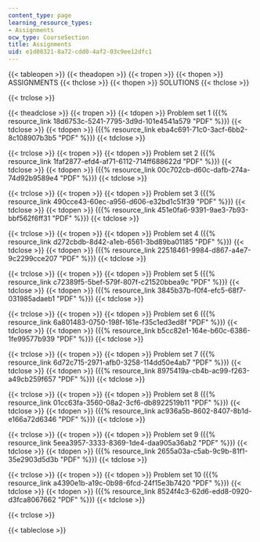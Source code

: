 ```yaml
---
content_type: page
learning_resource_types:
- Assignments
ocw_type: CourseSection
title: Assignments
uid: e1d08321-8a72-cdd0-4af2-03c9ee12dfc1
---
```


{{< tableopen >}}
{{< theadopen >}}
{{< tropen >}}
{{< thopen >}}
ASSIGNMENTS
{{< thclose >}}
{{< thopen >}}
SOLUTIONS
{{< thclose >}}

{{< trclose >}}

{{< theadclose >}}
{{< tropen >}}
{{< tdopen >}}
Problem set 1 ({{% resource_link 18d6753c-5241-7795-3d9d-101e4541a579 "PDF" %}})
{{< tdclose >}}
{{< tdopen >}}
({{% resource_link eba4c691-71c0-3acf-6bb2-8c108907b3b5 "PDF" %}})
{{< tdclose >}}

{{< trclose >}}
{{< tropen >}}
{{< tdopen >}}
Problem set 2 ({{% resource_link 1faf2877-efd4-af71-6112-714ff688622d "PDF" %}})
{{< tdclose >}}
{{< tdopen >}}
({{% resource_link 00c702cb-d60c-dafb-274a-74d92b9589e4 "PDF" %}})
{{< tdclose >}}

{{< trclose >}}
{{< tropen >}}
{{< tdopen >}}
Problem set 3 ({{% resource_link 490cce43-60ec-a956-d606-e32bd1c51f39 "PDF" %}})
{{< tdclose >}}
{{< tdopen >}}
({{% resource_link 451e0fa6-9391-9ae3-7b93-bbf562f6ff31 "PDF" %}})
{{< tdclose >}}

{{< trclose >}}
{{< tropen >}}
{{< tdopen >}}
Problem set 4 ({{% resource_link d272cbdb-8d42-a1eb-6561-3bd89ba01185 "PDF" %}})
{{< tdclose >}}
{{< tdopen >}}
({{% resource_link 22518461-9984-d867-a4e7-9c2299cce207 "PDF" %}})
{{< tdclose >}}

{{< trclose >}}
{{< tropen >}}
{{< tdopen >}}
Problem set 5 ({{% resource_link c72389f5-5bef-579f-807f-c21520bbea9c "PDF" %}})
{{< tdclose >}}
{{< tdopen >}}
({{% resource_link 3845b37b-f0f4-efc5-68f7-031985adaeb1 "PDF" %}})
{{< tdclose >}}

{{< trclose >}}
{{< tropen >}}
{{< tdopen >}}
Problem set 6 ({{% resource_link 6a801483-0750-198f-161e-f35c1ed3ed8f "PDF" %}})
{{< tdclose >}}
{{< tdopen >}}
({{% resource_link b5cc82e1-164e-b60c-6386-1fe99577b939 "PDF" %}})
{{< tdclose >}}

{{< trclose >}}
{{< tropen >}}
{{< tdopen >}}
Problem set 7 ({{% resource_link 6d72c715-2971-afb0-3258-114dd50e4ab7 "PDF" %}})
{{< tdclose >}}
{{< tdopen >}}
({{% resource_link 8975419a-cb4b-ac99-f263-a49cb259f657 "PDF" %}})
{{< tdclose >}}

{{< trclose >}}
{{< tropen >}}
{{< tdopen >}}
Problem set 8 ({{% resource_link 01cc63fa-3560-08a2-3cf6-db8922519b11 "PDF" %}})
{{< tdclose >}}
{{< tdopen >}}
({{% resource_link ac936a5b-8602-8407-8b1d-e166a72d6346 "PDF" %}})
{{< tdclose >}}

{{< trclose >}}
{{< tropen >}}
{{< tdopen >}}
Problem set 9 ({{% resource_link 5eea3957-3333-8369-1de4-daa905a36ab2 "PDF" %}})
{{< tdclose >}}
{{< tdopen >}}
({{% resource_link 2655a03a-c5ab-9c9b-81f1-35e2903d5d3b "PDF" %}})
{{< tdclose >}}

{{< trclose >}}
{{< tropen >}}
{{< tdopen >}}
Problem set 10 ({{% resource_link a4390e1b-a19c-0b98-6fcd-24f15e3b7420 "PDF" %}})
{{< tdclose >}}
{{< tdopen >}}
({{% resource_link 8524f4c3-62d6-edd8-0920-d3fca8067662 "PDF" %}})
{{< tdclose >}}

{{< trclose >}}

{{< tableclose >}}